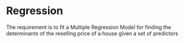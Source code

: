 # Regression
The requirement is to fit a Multiple Regression Model for finding the determinants of the reselling price of a house given a set of predictors

